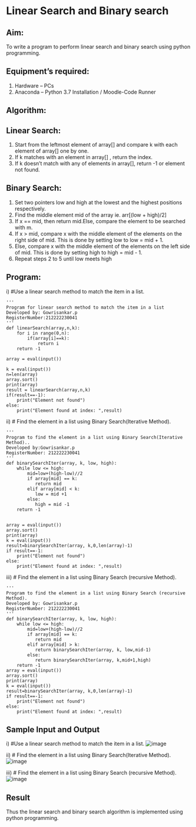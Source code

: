 # Linear Search and Binary search
## Aim:
To write a program to perform linear search and binary search using python programming.
## Equipment’s required:
1.	Hardware – PCs
2.	Anaconda – Python 3.7 Installation / Moodle-Code Runner
## Algorithm:
## Linear Search:
1.	Start from the leftmost element of array[] and compare k with each element of array[] one by one.
2.	If k matches with an element in array[] , return the index.
3.	If k doesn’t match with any of elements in array[], return -1 or element not found.
## Binary Search:
1.	Set two pointers low and high at the lowest and the highest positions respectively.
2.	Find the middle element mid of the array ie. arr[(low + high)/2]
3.	If x == mid, then return mid.Else, compare the element to be searched with m.
4.	If x > mid, compare x with the middle element of the elements on the right side of mid. This is done by setting low to low = mid + 1.
5.	Else, compare x with the middle element of the elements on the left side of mid. This is done by setting high to high = mid - 1.
6.	Repeat steps 2 to 5 until low meets high
## Program:
i)	#Use a linear search method to match the item in a list.
```
''' 
Program for linear search method to match the item in a list
Developed by: Gowrisankar.p
RegisterNumber:212222230041 
'''
def linearSearch(array,n,k):
    for i in range(0,n):
        if(array[i]==k):
            return i
    return -1        
    
array = eval(input())

k = eval(input()) 
n=len(array)
array.sort()
print(array)
result = linearSearch(array,n,k)
if(result==-1):
    print("Element not found")
else:
    print("Element found at index: ",result)
```

ii)	# Find the element in a list using Binary Search(Iterative Method).
```
''' 
Program to find the element in a list using Binary Search(Iterative Method)..
Developed by:Gowrisankar.p
RegisterNumber: 212222230041
'''
def binarySearchIter(array, k, low, high):
    while low <= high:
        mid=low+(high-low)//2
        if array[mid] == k:
           return mid
        elif array[mid] < k:
           low = mid +1
        else:
           high = mid -1
    return -1    
    
    
array = eval(input())
array.sort()
print(array)
k = eval(input())
result=binarySearchIter(array, k,0,len(array)-1)
if result==-1:
    print("Element not found")
else:
    print("Element found at index: ",result)
```

iii)	# Find the element in a list using Binary Search (recursive Method).
```
''' 
Program to find the element in a list using Binary Search (recursive Method).
Developed by: Gowrisankar.p
RegisterNumber: 212222230041
'''
def binarySearchIter(array, k, low, high):
    while low <= high:
        mid=low+(high-low)//2
        if array[mid] == k:
           return mid
        elif array[mid] > k:
           return binarySearchIter(array, k, low,mid-1)
        else:
           return binarySearchIter(array, k,mid+1,high)
    return -1    
array = eval(input())
array.sort()
print(array)
k = eval(input())
result=binarySearchIter(array, k,0,len(array)-1)
if result==-1:
    print("Element not found")
else:
    print("Element found at index: ",result)
```
## Sample Input and Output
i)	#Use a linear search method to match the item in a list.
![image](https://github.com/gowrisankarponnusamy/Search-Algorithm/assets/119393123/64908ba5-88d5-49c8-bae4-92d970cd56b5)

ii)	# Find the element in a list using Binary Search(Iterative Method).
![image](https://github.com/gowrisankarponnusamy/Search-Algorithm/assets/119393123/c9681744-d490-48a6-90ae-b59c2c04766a)

iii)	# Find the element in a list using Binary Search (recursive Method).
![image](https://github.com/gowrisankarponnusamy/Search-Algorithm/assets/119393123/56d3bd62-e7f4-4e9f-ba19-4f6990362371)

## Result
Thus the linear search and binary search algorithm is implemented using python programming.

